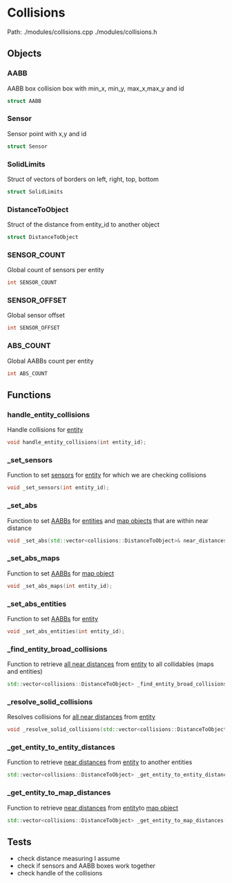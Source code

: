 # Collisions
Path: ./modules/collisions.cpp   ./modules/collisions.h

## Objects

### AABB
AABB box collision box with min_x, min_y, max_x,max_y and id
```c++
struct AABB
```

### Sensor
Sensor point with x,y and id
```c++
struct Sensor
```

### SolidLimits
Struct of vectors of borders on left, right, top, bottom
```c++
struct SolidLimits
```

### DistanceToObject
Struct of the distance from entity_id to another object
```c++
struct DistanceToObject
```

### SENSOR_COUNT 
Global count of sensors per entity
```c++
int SENSOR_COUNT
```

### SENSOR_OFFSET
Global sensor offset
```c++
int SENSOR_OFFSET
```

### ABS_COUNT
Global AABBs count  per entity
```c++
int ABS_COUNT
```

## Functions

### handle_entity_collisions
Handle collisions for  [entity](entity.md#Entity)
```c++
void handle_entity_collisions(int entity_id);
```

### _set_sensors
Function to set [sensors](collisions.md#Sensor) for [entity](entity.md#Entity) for which we are checking collisions
```c++
void _set_sensors(int entity_id);
```

### _set_abs
Function to set [AABBs](collisions.md#AABB) for [entities](entity.md#Entity) and [map objects](maps.md#Map) that are within near distance
```c++
void _set_abs(std::vector<collisions::DistanceToObject>& near_distances);
```

### _set_abs_maps
Function to set [AABBs](collisions.md#AABB) for [map object](maps.md#Map)
```c++
void _set_abs_maps(int entity_id);
```

### _set_abs_entities
Function to set [AABBs](collisions.md#AABB) for [entity](entity.md#Entity)
```c++
void _set_abs_entities(int entity_id);
```

### _find_entity_broad_collisions
Function to retrieve [all near distances](collisions.md#DistanceToObject) from [entity](entity.md#Entity) to all collidables (maps and entities)
```c++
std::vector<collisions::DistanceToObject> _find_entity_broad_collisions(int entity_id);
```

### _resolve_solid_collisions
Resolves collisions for [all near distances](collisions.md#DistanceToObject) from [entity](entity.md#Entity) 
```c++
void _resolve_solid_collisions(std::vector<collisions::DistanceToObject>& near_distances);
```

### _get_entity_to_entity_distances
Function to retrieve [near distances](collisions.md#DistanceToObject) from [entity](entity.md#Entity) to another entities
```c++
std::vector<collisions::DistanceToObject> _get_entity_to_entity_distances(int entity_id);
```

### _get_entity_to_map_distances
Function to retrieve [near distances](collisions.md#DistanceToObject) from [entity](entity.md#Entity)to [map object](maps.md#Maps)
```c++
std::vector<collisions::DistanceToObject> _get_entity_to_map_distances(int entity_id);
```

## Tests
- check distance measuring I assume
- check if sensors and AABB boxes work together
- check handle of the collisions

